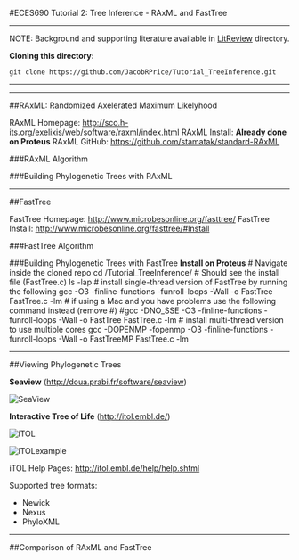 #ECES690 Tutorial 2: Tree Inference - RAxML and FastTree
___

NOTE: Background and supporting literature available in [LitReview](https://github.com/JacobRPrice/Tutorial_TreeInference/tree/master/LitReview) directory.

**Cloning this directory:**

    git clone https://github.com/JacobRPrice/Tutorial_TreeInference.git
___


___
##RAxML: Randomized Axelerated Maximum Likelyhood

RAxML Homepage: http://sco.h-its.org/exelixis/web/software/raxml/index.html
RAxML Install: **Already done on Proteus** 
RAxML GitHub: https://github.com/stamatak/standard-RAxML

###RAxML Algorithm

###Building Phylogenetic Trees with RAxML

___
##FastTree

FastTree Homepage: http://www.microbesonline.org/fasttree/
FastTree Install: http://www.microbesonline.org/fasttree/#Install

###FastTree Algorithm


###Building Phylogenetic Trees with FastTree
**Install on Proteus**
    # Navigate inside the cloned repo
    cd <path>/Tutorial_TreeInference/
    # Should see the install file (FastTree.c)
    ls -lap
    # install single-thread version of FastTree by running the following
    gcc -O3 -finline-functions -funroll-loops -Wall -o FastTree FastTree.c -lm
    # if using a Mac and you have problems use the following command instead (remove #)
    #gcc -DNO_SSE -O3 -finline-functions -funroll-loops -Wall -o FastTree FastTree.c -lm
    # install multi-thread version to use multiple cores
    gcc -DOPENMP -fopenmp -O3 -finline-functions -funroll-loops -Wall -o FastTreeMP FastTree.c -lm







___
##Viewing Phylogenetic Trees

**Seaview** (http://doua.prabi.fr/software/seaview)

![SeaView](http://doua.prabi.fr/binaries/seaview-tree)

**Interactive Tree of Life** (http://itol.embl.de/)

![iTOL](http://itol.embl.de/img/head_fra.jpg)

![iTOLexample](http://itol.embl.de/img/itol.jpg)


iTOL Help Pages: http://itol.embl.de/help/help.shtml

Supported tree formats: 
* Newick 
* Nexus 
* PhyloXML




___
##Comparison of RAxML and FastTree

